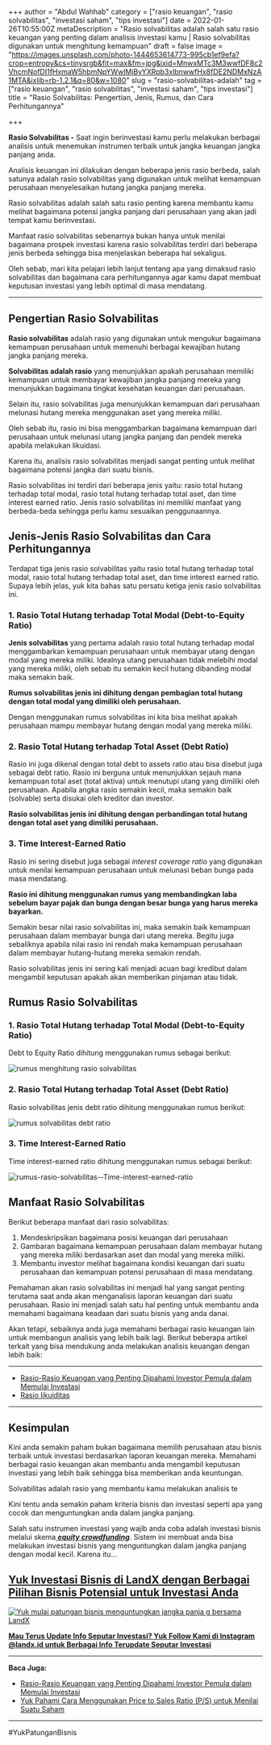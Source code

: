 +++
author = "Abdul Wahhab"
category = ["rasio keuangan", "rasio solvabilitas", "investasi saham", "tips investasi"]
date = 2022-01-26T10:55:00Z
metaDescription = "Rasio solvabilitas adalah salah satu rasio keuangan yang penting dalam analisis investasi kamu | Rasio solvabilitas digunakan untuk menghitung kemampuan"
draft = false
image = "https://images.unsplash.com/photo-1444653614773-995cb1ef9efa?crop=entropy&cs=tinysrgb&fit=max&fm=jpg&ixid=MnwxMTc3M3wwfDF8c2VhcmNofDI1fHxmaW5hbmNpYWwlMjByYXRpb3xlbnwwfHx8fDE2NDMxNzA1MTA&ixlib=rb-1.2.1&q=80&w=1080"
slug = "rasio-solvabilitas-adalah"
tag = ["rasio keuangan", "rasio solvabilitas", "investasi saham", "tips investasi"]
title = "Rasio Solvabilitas: Pengertian, Jenis, Rumus, dan Cara Perhitungannya"

+++


**Rasio Solvabilitas -** Saat ingin berinvestasi kamu perlu melakukan berbagai analisis untuk menemukan instrumen terbaik untuk jangka keuangan jangka panjang anda.

Analisis keuangan ini dilakukan dengan beberapa jenis rasio berbeda, salah satunya adalah rasio solvabilitas yang digunakan untuk melihat kemampuan perusahaan menyelesaikan hutang jangka panjang mereka.

Rasio solvabilitas adalah salah satu rasio penting karena membantu kamu melihat bagaimana potensi jangka panjang dari perusahaan yang akan jadi tempat kamu berinvestasi.

Manfaat rasio solvabilitas sebenarnya bukan hanya untuk menilai bagaimana prospek investasi karena rasio solvabilitas terdiri dari beberapa jenis berbeda sehingga bisa menjelaskan beberapa hal sekaligus.

Oleh sebab, mari kita pelajari lebih lanjut tentang apa yang dimaksud rasio solvabilitas dan bagaimana cara perhitungannya agar kamu dapat membuat keputusan investasi yang lebih optimal di masa mendatang.

---

## Pengertian Rasio Solvabilitas

**Rasio solvabilitas** adalah rasio yang digunakan untuk mengukur bagaimana kemampuan perusahaan untuk memenuhi berbagai kewajiban hutang jangka panjang mereka.

**Solvabilitas adalah rasio** yang menunjukkan apakah perusahaan memiliki kemampuan untuk membayar kewajiban jangka panjang mereka yang menunjukkan bagaimana tingkat kesehatan keuangan dari perusahaan.

Selain itu, rasio solvabilitas juga menunjukkan kemampuan dari perusahaan melunasi hutang mereka menggunakan aset yang mereka miliki.

Oleh sebab itu, rasio ini bisa menggambarkan bagaimana kemampuan dari perusahaan untuk melunasi utang jangka panjang dan pendek mereka apabila melakukan likuidasi.

Karena itu, analisis rasio solvabilitas menjadi sangat penting untuk melihat bagaimana potensi jangka dari suatu bisnis.

Rasio solvabilitas ini terdiri dari beberapa jenis yaitu: rasio total hutang terhadap total modal, rasio total hutang terhadap total aset, dan time interest earned ratio. Jenis rasio solvabilitas ini memiliki manfaat yang berbeda-beda sehingga perlu kamu sesuaikan penggunaannya.

## Jenis-Jenis Rasio Solvabilitas dan Cara Perhitungannya

Terdapat tiga jenis rasio solvabilitas yaitu rasio total hutang terhadap total modal, rasio total hutang terhadap total aset, dan time interest earned ratio. Supaya lebih jelas, yuk kita bahas satu persatu ketiga jenis rasio solvabilitas ini.

### 1. Rasio Total Hutang terhadap Total Modal (Debt-to-Equity Ratio)

**Jenis solvabilitas** yang pertama adalah rasio total hutang terhadap modal menggambarkan kemampuan perusahaan untuk membayar utang dengan modal yang mereka miliki. Idealnya utang perusahaan tidak melebihi modal yang mereka miliki, oleh sebab itu semakin kecil hutang dibanding modal maka semakin baik.

**Rumus solvabilitas jenis ini dihitung dengan pembagian total hutang dengan total modal yang dimiliki oleh perusahaan.**

Dengan menggunakan rumus solvabilitas ini kita bisa melihat apakah perusahaan mampu membayar hutang dengan modal yang mereka miliki.

### 2. Rasio Total Hutang terhadap Total Asset (Debt Ratio)

Rasio ini juga dikenal dengan total debt to assets ratio atau bisa disebut juga sebagai debt ratio. Rasio ini berguna untuk menunjukkan sejauh mana kemampuan total aset (total aktiva) untuk menutupi utang yang dimiliki oleh perusahaan. Apabila angka rasio semakin kecil, maka semakin baik (solvable) serta disukai oleh kreditor dan investor.

**Rasio solvabilitas jenis ini dihitung dengan perbandingan total hutang dengan total aset yang dimiliki perusahaan.**

### 3. Time Interest-Earned Ratio

Rasio ini sering disebut juga sebagai _interest coverage ratio_ yang digunakan untuk menilai kemampuan perusahaan untuk melunasi beban bunga pada masa mendatang.

**Rasio ini dihitung menggunakan rumus yang membandingkan laba sebelum bayar pajak dan bunga dengan besar bunga yang harus mereka bayarkan.**

Semakin besar nilai rasio solvabilitas ini, maka semakin baik kemampuan perusahaan dalam membayar bunga dari utang mereka. Begitu juga sebaliknya apabila nilai rasio ini rendah maka kemampuan perusahaan dalam membayar hutang-hutang mereka semakin rendah.

Rasio solvabilitas jenis ini sering kali menjadi acuan bagi kredibut dalam mengambil keputusan apakah akan memberikan pinjaman atau tidak.

## Rumus Rasio Solvabilitas

### 1. Rasio Total Hutang terhadap Total Modal (Debt-to-Equity Ratio)

Debt to Equity Ratio dihitung menggunakan rumus sebagai berikut:

![rumus menghitung rasio solvabilitas](https://accountgram-production.sfo2.cdn.digitaloceanspaces.com/landx_ghost/2022/01/Rumus-menghitung-rasio-solvabilitias.png)

### 2. Rasio Total Hutang terhadap Total Asset (Debt Ratio)

Rasio solvabilitas jenis debt ratio dihitung menggunakan rumus berikut:

![rumus solvabilitas debt ratio](https://accountgram-production.sfo2.cdn.digitaloceanspaces.com/landx_ghost/2022/01/rumus-solvabilitas--debt-ratio.png)

### 3. Time Interest-Earned Ratio

Time interest-earned ratio dihitung menggunakan rumus sebagai berikut:

![rumus-rasio-solvabilitas--Time-interest-earned-ratio](https://accountgram-production.sfo2.cdn.digitaloceanspaces.com/landx_ghost/2022/01/rumus-rasio-solvabilitas--Time-interest-earned-ratio.png)

## Manfaat Rasio Solvabilitas

Berikut beberapa manfaat dari rasio solvabilitas:

1. Mendeskripsikan bagaimana posisi keuangan dari perusahaan
2. Gambaran bagaimana kemampuan perusahaan dalam membayar hutang yang mereka miliki berdasarkan aset dan modal yang mereka miliki.
3. Membantu investor melihat bagaimana kondisi keuangan dari suatu perusahaan dan kemampuan potensi perusahaan di masa mendatang.

Pemahaman akan rasio solvabilitas ini menjadi hal yang sangat penting terutama saat anda akan menganalisis laporan keuangan dari suatu perusahaan. Rasio ini menjadi salah satu hal penting untuk membantu anda memahami bagaimana keadaan dari suatu bisnis yang anda danai.

Akan tetapi, sebaiknya anda juga memahami berbagai rasio keuangan lain untuk membangun analisis yang lebih baik lagi. Berikut beberapa artikel terkait yang bisa mendukung anda melakukan analisis keuangan dengan lebih baik:

---

* [Rasio-Rasio Keuangan yang Penting Dipahami Investor Pemula dalam Memulai Investasi](https://landx.id/blog/rasio-rasio-keuangan-yang-penting-dalam-investasi/)
* [Rasio likuiditas](https://landx.id/blog/rasio-likuiditas-adalah/)

---

## Kesimpulan

Kini anda semakin paham bukan bagaimana memilih perusahaan atau bisnis terbaik untuk investasi berdasarkan laporan keuangan mereka. Memahami berbagai rasio keuangan akan membantu anda mengambil keputusan investasi yang lebih baik sehingga bisa memberikan anda keuntungan.

Solvabilitas adalah rasio yang membantu kamu melakukan analisis te

Kini tentu anda semakin paham kriteria bisnis dan investasi seperti apa yang cocok dan menguntungkan anda dalam jangka panjang.

Salah satu instrumen investasi yang wajib anda coba adalah investasi bisnis melalui skema[ _**equity crowdfunding**_](https://landx.id/). Sistem ini membuat anda bisa melakukan investasi bisnis yang menguntungkan dalam jangka panjang dengan modal kecil. Karena itu…

## **[Yuk Investasi Bisnis di LandX dengan Berbagai Pilihan Bisnis Potensial untuk Investasi Anda](https://landx.id/project/?utm_source=Blog&utm_medium=organic+keyword&utm_campaign=blog&utm_id=Blog)**

[![Yuk mulai patungan bisnis menguntungkan jangka panja g bersama LandX](https://accountgram-production.sfo2.cdn.digitaloceanspaces.com/landx_ghost/2021/09/Equity-Crowdfunding-di-Indonesia-1--3.png)](https://landx.id/project/?utm_source=Blog&utm_medium=organic+keyword&utm_campaign=blog&utm_id=Blog)

[**Mau Terus Update Info Seputar Investasi? Yuk Follow Kami di Instagram @landx.id untuk Berbagai Info Terupdate Seputar Investasi**](https://instagram.com/landx.id?utm_medium=copy_link)

---

**Baca Juga:**

* [Rasio-Rasio Keuangan yang Penting Dipahami Investor Pemula dalam Memulai Investasi](https://landx.id/blog/rasio-rasio-keuangan-yang-penting-dalam-investasi/)
* [Yuk Pahami Cara Menggunakan Price to Sales Ratio (P/S) untuk Menilai Suatu Saham](https://landx.id/blog/price-to-sales-ratio-adalah/)

---

#YukPatunganBisnis

